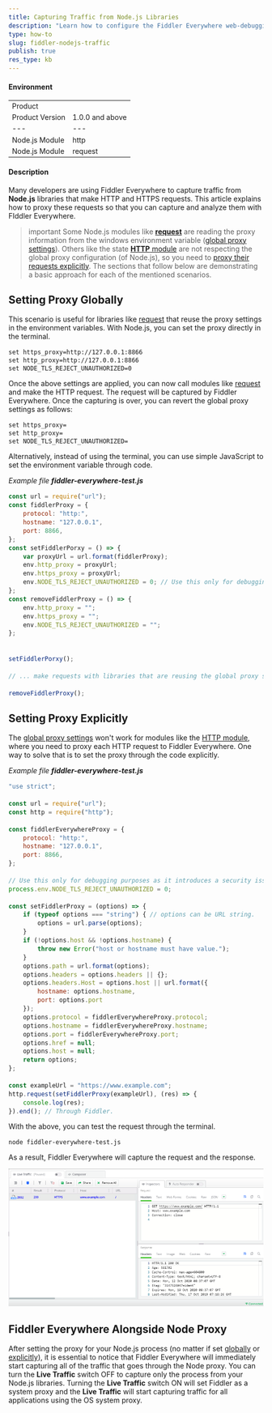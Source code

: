```yaml
---
title: Capturing Traffic from Node.js Libraries
description: "Learn how to configure the Fiddler Everywhere web-debugging proxy alongside Node.js and capturing HTTPS traffic."
type: how-to
slug: fiddler-nodejs-traffic
publish: true
res_type: kb
---
```



#### Environment

|   |   |
|---|---|
| Product   |
| Product Version | 1.0.0 and above  |
|---|---|
| Node.js Module  | http |
| Node.js Module  | request |

#### Description

Many developers are using Fiddler Everywhere to capture traffic from **Node.js** libraries that make HTTP and HTTPS requests. This article explains how to proxy these requests so that you can capture and analyze them with FIddler Everywhere.

>important Some Node.js modules like [**request**](https://www.npmjs.com/package/request) are reading the proxy information from the windows environment variable ([global proxy settings](#setting-proxy-globally)). Others like the state [**HTTP** module](https://nodejs.org/api/http.html) are not respecting the global proxy configuration (of Node.js), so you need to [proxy their requests explicitly](#setting-proxy-explicitly). The sections that follow below are demonstrating a basic approach for each of the mentioned scenarios.


## Setting Proxy Globally

This scenario is useful for libraries like [request](https://www.npmjs.com/package/request) that reuse the proxy settings in the environment variables. With Node.js, you can set the proxy directly in the terminal.

```Console
set https_proxy=http://127.0.0.1:8866
set http_proxy=http://127.0.0.1:8866
set NODE_TLS_REJECT_UNAUTHORIZED=0
```

Once the above settings are applied, you can now call modules like [request](https://www.npmjs.com/package/request) and make the HTTP request. The request will be captured by Fiddler Everywhere. Once the capturing is over, you can revert the global proxy settings as follows:

```Console
set https_proxy=
set http_proxy=
set NODE_TLS_REJECT_UNAUTHORIZED=
```

Alternatively, instead of using the terminal, you can use simple JavaScript to set the environment variable through code.

_Example file **fiddler-everywhere-test.js**_
```JavaScript
const url = require("url");
const fiddlerProxy = {
    protocol: "http:",
    hostname: "127.0.0.1",
    port: 8866,
};
const setFiddlerPorxy = () => {
    var proxyUrl = url.format(fiddlerProxy);
    env.http_proxy = proxyUrl;
    env.https_proxy = proxyUrl;
    env.NODE_TLS_REJECT_UNAUTHORIZED = 0; // Use this only for debugging purposes as it introduces a security issue
};
const removeFiddlerProxy = () => {
    env.http_proxy = "";
    env.https_proxy = "";
    env.NODE_TLS_REJECT_UNAUTHORIZED = "";
};


setFiddlerPorxy();

// ... make requests with libraries that are reusing the global proxy settings

removeFiddlerProxy();
```

## Setting Proxy Explicitly

The [global proxy settings](#settingproxy-globally) won't work for modules like the [HTTP module](https://nodejs.org/api/http.html), where you need to proxy each HTTP request to Fiddler Everywhere. One way to solve that is to set the proxy through the code explicitly.


_Example file **fiddler-everywhere-test.js**_
```JavaScript
"use strict";

const url = require("url");
const http = require("http");

const fiddlerEverywhereProxy = {
    protocol: "http:",
    hostname: "127.0.0.1",
    port: 8866,
};

// Use this only for debugging purposes as it introduces a security issue
process.env.NODE_TLS_REJECT_UNAUTHORIZED = 0;

const setFiddlerProxy = (options) => {
    if (typeof options === "string") { // options can be URL string.
        options = url.parse(options);
    }
    if (!options.host && !options.hostname) {
        throw new Error("host or hostname must have value.");
    }
    options.path = url.format(options);
    options.headers = options.headers || {};
    options.headers.Host = options.host || url.format({
        hostname: options.hostname,
        port: options.port
    });
    options.protocol = fiddlerEverywhereProxy.protocol;
    options.hostname = fiddlerEverywhereProxy.hostname;
    options.port = fiddlerEverywhereProxy.port;
    options.href = null;
    options.host = null;
    return options;
};

const exampleUrl = "https://www.example.com";
http.request(setFiddlerProxy(exampleUrl), (res) => {
    console.log(res);
}).end(); // Through Fiddler.
```

With the above, you can test the request through the terminal.

```Console
node fiddler-everywhere-test.js
```

As a result, Fiddler Everywhere will capture the request and the response.

![Successfully captured NodeJS traffic](../images/kb/nodejs/success-capture-nodejs.png)

## Fiddler Everywhere Alongside Node Proxy

After setting the proxy for your Node.js process (no matter if set [globally](#setting-proxy-globally) or [explicitly](#setting-proxy-explicitly)), it is essential to notice that Fiddler Everywhere will immediately start capturing all of the traffic that goes through the Node proxy. You can turn the **Live Traffic** switch OFF to capture only the process from your Node.js libraries. Turning the **Live Traffic** switch ON will set Fiddler as a system proxy and the **Live Traffic** will start capturing traffic for all applications using the OS system proxy.
